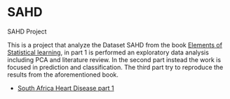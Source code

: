 # SAHD
SAHD Project

This is a project that analyze the Dataset SAHD from the book [Elements of Statistical learning](http://www.web.stanford.edu/~hastie/ElemStatLearn/), in part 1 is performed an exploratory data analysis including PCA and literature review. In the second part instead the work is focused in prediction and classification. The third part try to reproduce the results from the aforementioned book.

- [South Africa Heart Disease part 1](https://github.com/francescodonato/SAHD/blob/master/notebook/SAHD_part1.ipynb)
